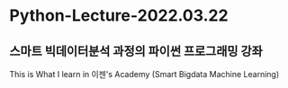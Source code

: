 # Python-Lecture-2022.03.22

## 스마트 빅데이터분석 과정의 파이썬 프로그래밍 강좌

This is What I learn in 이젠's Academy (Smart Bigdata Machine Learning)
